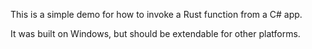 This is a simple demo for how to invoke a Rust function from a C# app.

It was built on Windows, but should be extendable for other platforms.
